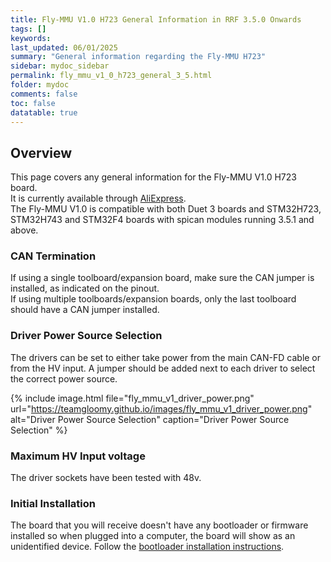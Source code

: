```yaml
---
title: Fly-MMU V1.0 H723 General Information in RRF 3.5.0 Onwards
tags: []
keywords: 
last_updated: 06/01/2025
summary: "General information regarding the Fly-MMU H723"
sidebar: mydoc_sidebar
permalink: fly_mmu_v1_0_h723_general_3_5.html
folder: mydoc
comments: false
toc: false
datatable: true
---
```


## Overview

This page covers any general information for the Fly-MMU V1.0 H723 board.  
It is currently available through [AliExpress](https://s.click.aliexpress.com/e/_opNRa5H).  
The Fly-MMU V1.0 is compatible with both Duet 3 boards and STM32H723, STM32H743 and STM32F4 boards with spican modules running 3.5.1 and above.

### CAN Termination

If using a single toolboard/expansion board, make sure the CAN jumper is installed, as indicated on the pinout.  
If using multiple toolboards/expansion boards, only the last toolboard should have a CAN jumper installed.

### Driver Power Source Selection

The drivers can be set to either take power from the main CAN-FD cable or from the HV input. A jumper should be added next to each driver to select the correct power source.

{% include image.html file="fly_mmu_v1_driver_power.png" url="<https://teamgloomy.github.io/images/fly_mmu_v1_driver_power.png>" alt="Driver Power Source Selection" caption="Driver Power Source Selection" %}

### Maximum HV Input voltage

The driver sockets have been tested with 48v.

### Initial Installation

The board that you will receive doesn't have any bootloader or firmware installed so when plugged into a computer, the board will show as an unidentified device.
Follow the [bootloader installation instructions](fly_mmu_v1_0_h723_bootloader_3_5.html).
